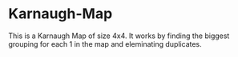 # Karnaugh-Map

This is a Karnaugh Map of size 4x4. It works by finding the biggest grouping for each 1 in the map and eleminating duplicates.
